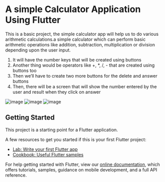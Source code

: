 # A simple Calculator Application Using Flutter

This is a basic project, the simple calculator app will help us to do various arithmetic calculations.a simple calculator which can perform basic arithmetic operations like addition, subtraction, multiplication or division depending upon the user input.
1. It will have the number keys that will be created using buttons
2. Another thing would be operators like +, *, /, - that are created using buttons too
3. Then we’ll have to create two more buttons for the delete and answer buttons
4. Then, there will be a screen that will show the number entered by the user and result when they click on answer

![image](https://user-images.githubusercontent.com/50882514/110572539-a1c7fd00-817f-11eb-995b-c951b1153193.png) 
![image](https://user-images.githubusercontent.com/50882514/110572622-d20f9b80-817f-11eb-9b7a-69a7ba5e1c92.png)
![image](https://user-images.githubusercontent.com/50882514/110572758-169b3700-8180-11eb-9ddc-eca72621e484.png)


## Getting Started

This project is a starting point for a Flutter application.

A few resources to get you started if this is your first Flutter project:

- [Lab: Write your first Flutter app](https://flutter.dev/docs/get-started/codelab)
- [Cookbook: Useful Flutter samples](https://flutter.dev/docs/cookbook)

For help getting started with Flutter, view our
[online documentation](https://flutter.dev/docs), which offers tutorials,
samples, guidance on mobile development, and a full API reference.
